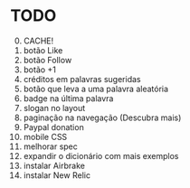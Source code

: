 # TODO
0. CACHE!
0. botão Like
0. botão Follow
0. botão +1
0. créditos em palavras sugeridas
0. botão que leva a uma palavra aleatória
1. badge na última palavra
1. slogan no layout
1. paginação na navegação (Descubra mais)
1. Paypal donation
1. mobile CSS
1. melhorar spec
2. expandir o dicionário com mais exemplos
2. instalar Airbrake
2. instalar New Relic
